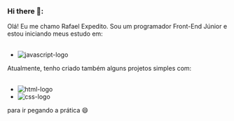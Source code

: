 ### Hi there 📝:

Olá!  Eu me chamo Rafael Expedito. Sou um programador Front-End Júnior e estou iniciando meus estudo em: 
<br>
<br>

 - <img src="https://img.shields.io/badge/JavaScript-323330?style=for-the-badge&logo=javascript&logoColor=F7DF1E" alt="javascript-logo">
  
Atualmente, tenho criado também alguns projetos simples com:
<br>
<br>
- <img src="https://img.shields.io/badge/HTML5-E34F26?style=for-the-badge&logo=html5&logoColor=white" alt="html-logo">
- <img src="https://img.shields.io/badge/CSS-239120?&style=for-the-badge&logo=css3&logoColor=white" alt="css-logo">
  
para ir pegando a prática 😄
